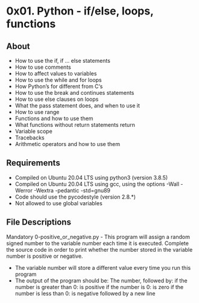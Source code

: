 # 0x01. Python - if/else, loops, functions
## About
- How to use the if, if ... else statements
- How to use comments
- How to affect values to variables
- How to use the while and for loops
- How Python’s for different from C‘s
- How to use the break and continues statements
- How to use else clauses on loops
- What the pass statement does, and when to use it
- How to use range
- Functions and how to use them
- What functions without return statements return
- Variable scope
- Tracebacks
- Arithmetic operators and how to use them
## Requirements
- Compiled on Ubuntu 20.04 LTS using python3 (version 3.8.5)
- Compiled on Ubuntu 20.04 LTS using gcc, using the options -Wall -Werror -Wextra -pedantic -std=gnu89
- Code should use the pycodestyle (version 2.8.*)
- Not allowed to use global variables
## File Descriptions
Mandatory
0-positive_or_negative.py - This program will assign a random signed number to the variable number each time it is executed. Complete the source code in order to print whether the number stored in the variable number is positive or negative.

- The variable number will store a different value every time you run this program
- The output of the program should be:
    The number, followed by:
      if the number is greater than 0: is positive
      if the number is 0: is zero
      if the number is less than 0: is negative
      followed by a new line
